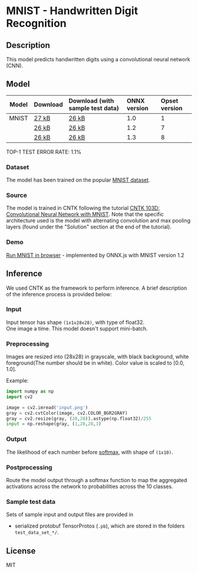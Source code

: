 # MNIST - Handwritten Digit Recognition

## Description
This model predicts handwritten digits using a convolutional neural network (CNN).

## Model
|Model|Download|Download (with sample test data)| ONNX version |Opset version|
|-----|:-------|:-------------------------------|:-------------|:------------|
|MNIST|[27 kB](model/mnist-1.onnx)|[26 kB](model/mnist-1.tar.gz) |1.0  |1 |
|     |[26 kB](model/mnist-7.onnx)|[26 kB](model/mnist-7.tar.gz) |1.2  |7 |
|     |[26 kB](model/mnist-8.onnx)|[26 kB](model/mnist-8.tar.gz) |1.3  |8 |

TOP-1 TEST ERROR RATE: 1.1%

### Dataset
The model has been trained on the popular [MNIST dataset](http://yann.lecun.com/exdb/mnist/).

### Source
The model is trained in CNTK following the tutorial [CNTK 103D: Convolutional Neural Network with MNIST](https://github.com/Microsoft/CNTK/blob/master/Tutorials/CNTK_103D_MNIST_ConvolutionalNeuralNetwork.ipynb). Note that the specific architecture used is the model with alternating convolution and max pooling layers (found under the "Solution" section at the end of the tutorial).

### Demo
[Run MNIST in browser](https://microsoft.github.io/onnxjs-demo/#/mnist) - implemented by ONNX.js with MNIST version 1.2

## Inference
We used CNTK as the framework to perform inference. A brief description of the inference process is provided below:

### Input
Input tensor has shape `(1x1x28x28)`, with type of float32.      
One image a time. This model doesn't support mini-batch.      

### Preprocessing
Images are resized into (28x28) in grayscale, with black background, white foreground(The number should be in white). Color value is scaled to [0.0, 1.0]. 

Example:
```python
import numpy as np
import cv2

image = cv2.imread('input.png')
gray = cv2.cvtColor(image, cv2.COLOR_BGR2GRAY)
gray = cv2.resize(gray, (28,28)).astype(np.float32)/255
input = np.reshape(gray, (1,28,28,1)
```

### Output
The likelihood of each number before [softmax](https://en.wikipedia.org/wiki/Softmax_function), with shape of `(1x10)`.

### Postprocessing
Route the model output through a softmax function to map the aggregated activations across the network to probabilities across the 10 classes.

### Sample test data
Sets of sample input and output files are provided in
* serialized protobuf TensorProtos (`.pb`), which are stored in the folders `test_data_set_*/`.

## License
MIT
